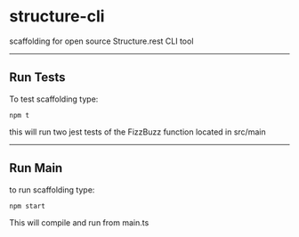 # structure-cli

scaffolding for open source Structure.rest CLI tool

---

## Run Tests

To test scaffolding type:

`npm t`

this will run two jest tests of the FizzBuzz function located in src/main

---

## Run Main

to run scaffolding type:

`npm start`

This will compile and run from main.ts